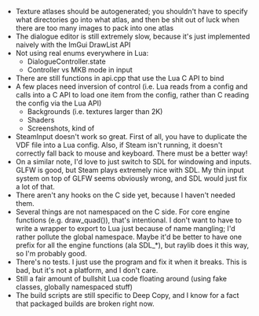 - Texture atlases should be autogenerated; you shouldn't have to specify what directories go into what atlas, and then be shit out of luck when there are too many images to pack into one atlas
- The dialogue editor is still extremely slow, because it's just implemented naively with the ImGui DrawList API
- Not using real enums everywhere in Lua:
  - DialogueController.state
  - Controller vs MKB mode in input
- There are still functions in api.cpp that use the Lua C API to bind
- A few places need inversion of control (i.e. Lua reads from a config and calls into a C API to load one item from the config, rather than C reading the config via the Lua API)
  - Backgrounds (i.e. textures larger than 2K)
  - Shaders
  - Screenshots, kind of
- SteamInput doesn't work so great. First of all, you have to duplicate the VDF file into a Lua config. Also, if Steam isn't running, it doesn't correctly fall back to mouse and keyboard. There must be a better way!
- On a similar note, I'd love to just switch to SDL for windowing and inputs. GLFW is good, but Steam plays extremely nice with SDL. My thin input system on top of GLFW seems obviously wrong, and SDL would just fix a lot of that.
- There aren't any hooks on the C side yet, because I haven't needed them.
- Several things are not namespaced on the C side. For core engine functions (e.g. draw_quad()), that's intentional. I don't want to have to write a wrapper to export to Lua just because of name mangling; I'd rather pollute the global namespace. Maybe it'd be better to have one prefix for all the engine functions (ala SDL_*), but raylib does it this way, so I'm probably good.
- There's no tests. I just use the program and fix it when it breaks. This is bad, but it's not a platform, and I don't care.
- Still a fair amount of bullshit Lua code floating around (using fake classes, globally namespaced stuff)
- The build scripts are still specific to Deep Copy, and I know for a fact that packaged builds are broken right now.